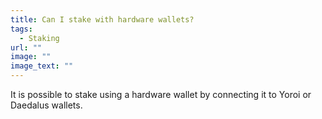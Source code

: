 ```yaml
---
title: Can I stake with hardware wallets?
tags:
  - Staking
url: ""
image: ""
image_text: ""
---
```



It is possible to stake using a hardware wallet by connecting it to Yoroi or Daedalus wallets.
